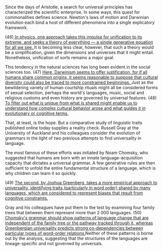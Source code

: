 Since the days of Aristotle, a search for universal principles has characterized the scientific enterprise. In some ways, this quest for commonalities defines science. Newton's laws of motion and Darwinian evolution each bind a host of different phenomena into a single explicatory framework.

(46)<u> In physics, one approach takes this impulse for unification to its extreme, and seeks a theory of everything — a single generative equation for all we see. </u>It is becoming less clear, however, that such a theory would be a simplification, given the dimensions and universes that it might entail. Nonetheless, unification of sorts remains a major goal. 

This tendency in the natural sciences has long been evident in the social sciences too. (47) <u>Here, Darwinism seems to offer justification, for if all humans share common origins, it seems reasonable to suppose that cultural diversity could also be traced to more constrained beginnings. </u>Just as the bewildering variety of human courtship rituals might all be considered forms of sexual selection, perhaps the world's languages, music, social and religious customs and even history are governed by universal features. (48) <u>To filter out what is unique from what is shared might enable us to understand how complex cultural behavior arose and what guides it in evolutionary or cognitive terms. </u>

That, at least, is the hope. But a comparative study of linguistic traits published online today supplies a reality check. Russell Gray at the University of Auckland and his colleagues consider the evolution of grammars in the light of two previous attempts to find universality in language. 

The most famous of these efforts was initiated by Noam Chomsky, who suggested that humans are born with an innate language-acquisition capacity that dictates a universal grammar. A few generative rules are then sufficient to unfold the entire fundamental structure of a language, which is why children can learn it so quickly. 

(49) <u>The second, by Joshua Greenberg, takes a more empirical approach to universality, identifying traits (particularly in word order) shared by many languages, which are considered to represent biases that result from cognitive constraints. </u>

Gray and his colleagues have put them to the test by examining four family trees that between them represent more than 2 000 languages. (50) <u>Chomsky's grammar should show patterns of language change that are independent of the family tree or the pathway tracked through it, whereas Greenbergian universality predicts strong co-dependencies between particular types of word-order relations.</u>Neither of these patterns is borne out by the analysis, suggesting that the structures of the languages are lineage-specific and not governed by universals.